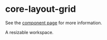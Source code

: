 core-layout-grid
================

See the [component page](https://www.polymer-project.org/0.5/docs/elements/core-layout-grid.html) for more information.

A resizable workspace.
